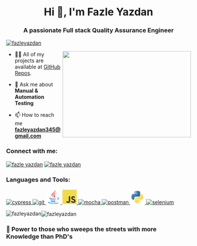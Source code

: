 <h1 align="center">Hi 👋, I'm Fazle Yazdan</h1>
<h3 align="center">A passionate Full stack Quality Assurance Engineer</h3>

<p align="left"> <a href="https://github.com/ryo-ma/github-profile-trophy"><img src="https://github-profile-trophy.vercel.app/?username=fazleyazdan" alt="fazleyazdan" /></a> </p>

<img align="right" height="235" width="350" alt="" src="https://user-images.githubusercontent.com/74038190/212284145-bf2c01a8-c448-4f1a-b911-996024c84606.gif" />

- 👨‍💻 All of my projects are available at [GitHub Repos](https://github.com/fazleyazdan?tab=repositories).

- 💬 Ask me about **Manual & Automation Testing**

- 📫 How to reach me **fazleyazdan345@gmail.com**

<h3 align="left">Connect with me:</h3>
<p align="left">
<a href="https://linkedin.com/in/fazle-yazdan" target="blank"><img align="center" src="https://raw.githubusercontent.com/rahuldkjain/github-profile-readme-generator/master/src/images/icons/Social/linked-in-alt.svg" alt="fazle yazdan" height="30" width="40" /></a>
<a href="https://fb.com/fazleyazdan" target="blank"><img align="center" src="https://raw.githubusercontent.com/rahuldkjain/github-profile-readme-generator/master/src/images/icons/Social/facebook.svg" alt="fazle yazdan" height="30" width="40" /></a>
</p>

<h3 align="left">Languages and Tools:</h3>
<p align="left"> <a href="https://www.cypress.io" target="_blank" rel="noreferrer"> <img src="https://raw.githubusercontent.com/simple-icons/simple-icons/6e46ec1fc23b60c8fd0d2f2ff46db82e16dbd75f/icons/cypress.svg" alt="cypress" width="40" height="40"/> </a> <a href="https://git-scm.com/" target="_blank" rel="noreferrer"> <img src="https://www.vectorlogo.zone/logos/git-scm/git-scm-icon.svg" alt="git" width="40" height="40"/> </a> <a href="https://www.java.com" target="_blank" rel="noreferrer"> <img src="https://raw.githubusercontent.com/devicons/devicon/master/icons/java/java-original.svg" alt="java" width="40" height="40"/> </a> <a href="https://developer.mozilla.org/en-US/docs/Web/JavaScript" target="_blank" rel="noreferrer"> <img src="https://raw.githubusercontent.com/devicons/devicon/master/icons/javascript/javascript-original.svg" alt="javascript" width="40" height="40"/> </a> <a href="https://mochajs.org" target="_blank" rel="noreferrer"> <img src="https://www.vectorlogo.zone/logos/mochajs/mochajs-icon.svg" alt="mocha" width="40" height="40"/> </a> <a href="https://postman.com" target="_blank" rel="noreferrer"> <img src="https://www.vectorlogo.zone/logos/getpostman/getpostman-icon.svg" alt="postman" width="40" height="40"/> </a> <a href="https://www.python.org" target="_blank" rel="noreferrer"> <img src="https://raw.githubusercontent.com/devicons/devicon/master/icons/python/python-original.svg" alt="python" width="40" height="40"/> </a> <a href="https://www.selenium.dev" target="_blank" rel="noreferrer"> <img src="https://raw.githubusercontent.com/detain/svg-logos/780f25886640cef088af994181646db2f6b1a3f8/svg/selenium-logo.svg" alt="selenium" width="40" height="40"/> </a> </p>

<p><img align="left" src="https://github-readme-stats.vercel.app/api/top-langs?username=fazleyazdan&show_icons=true&locale=en&layout=compact" alt="fazleyazdan" /></p>

<p><img align="center" src="https://github-readme-streak-stats.herokuapp.com/?user=fazleyazdan&" alt="fazleyazdan" /></p>

### 🔶 Power to those who sweeps the streets with more Knowledge than PhD's
